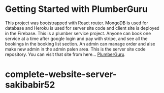 # Getting Started with PlumberGuru

This project was bootstrapped with React router. MongoDB is used for database and Heroku is used for server site code and client site is deployed in the Firebase. This is a plumber service project. Anyone can book one service at a time after google login and pay with stripe, and see all the bookings in the booking list section. An admin can manage order and also make new admin in the admin palen area. This is the server site code repository.
You can visit that site from here... [PlumberGuru](https://plumber-guru.web.app/).

# complete-website-server-sakibabir52


